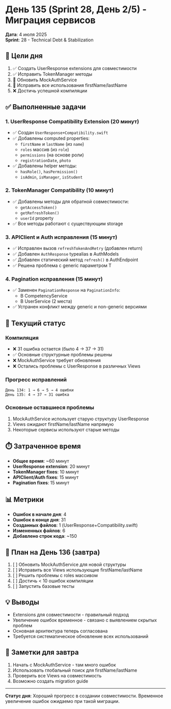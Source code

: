 # День 135 (Sprint 28, День 2/5) - Миграция сервисов

**Дата**: 4 июля 2025  
**Sprint**: 28 - Technical Debt & Stabilization

## 🎯 Цели дня
1. ✅ Создать UserResponse extensions для совместимости
2. ✅ Исправить TokenManager методы
3. 🔄 Обновить MockAuthService
4. 🔄 Исправить все использования firstName/lastName
5. ❌ Достичь успешной компиляции

## ✅ Выполненные задачи

### 1. UserResponse Compatibility Extension (20 минут)
- ✅ Создан `UserResponse+Compatibility.swift`
- ✅ Добавлены computed properties:
  - `firstName` и `lastName` (из `name`)
  - `roles` массив (из `role`)
  - `permissions` (на основе роли)
  - `registrationDate`, `photo`
- ✅ Добавлены helper методы:
  - `hasRole()`, `hasPermission()`
  - `isAdmin`, `isManager`, `isStudent`

### 2. TokenManager Compatibility (10 минут)
- ✅ Добавлены методы для обратной совместимости:
  - `getAccessToken()`
  - `getRefreshToken()`
  - `userId` property
- ✅ Все методы работают с существующим storage

### 3. APIClient и Auth исправления (15 минут)
- ✅ Исправлен вызов `refreshTokenAndRetry` (добавлен return)
- ✅ Добавлен `AuthResponse` typealias в AuthModels
- ✅ Добавлен статический метод `refresh()` в AuthEndpoint
- ✅ Решена проблема с generic параметром T

### 4. Pagination исправления (15 минут)
- ✅ Заменен `PaginationResponse` на `PaginationInfo`:
  - В CompetencyService
  - В UserService (2 места)
- ✅ Устранен конфликт между generic и non-generic версиями

## 🔄 Текущий статус

### Компиляция
- ❌ 31 ошибка остается (было 4 → 37 → 31)
- ✅ Основные структурные проблемы решены
- ❌ MockAuthService требует обновления
- ❌ Остались проблемы с UserResponse в различных Views

### Прогресс исправлений
```
День 134: 1 → 6 → 5 → 4 ошибки
День 135: 4 → 37 → 31 ошибка
```

### Основные оставшиеся проблемы
1. MockAuthService использует старую структуру UserResponse
2. Views ожидают firstName/lastName напрямую
3. Некоторые сервисы используют старые методы

## ⏱️ Затраченное время
- **Общее время**: ~60 минут
- **UserResponse extension**: 20 минут
- **TokenManager fixes**: 10 минут
- **APIClient/Auth fixes**: 15 минут
- **Pagination fixes**: 15 минут

## 📊 Метрики
- **Ошибок в начале дня**: 4
- **Ошибок в конце дня**: 31
- **Созданных файлов**: 1 (UserResponse+Compatibility.swift)
- **Измененных файлов**: 6
- **Добавлено строк кода**: ~150

## 🎯 План на День 136 (завтра)
1. [ ] Обновить MockAuthService для новой структуры
2. [ ] Исправить все Views использующие firstName/lastName
3. [ ] Решить проблемы с roles массивом
4. [ ] Достичь < 10 ошибок компиляции
5. [ ] Запустить базовые тесты

## 💡 Выводы
- Extensions для совместимости - правильный подход
- Увеличение ошибок временное - связано с выявлением скрытых проблем
- Основная архитектура теперь согласована
- Требуется систематическое обновление всех использований

## 📝 Заметки для завтра
1. Начать с MockAuthService - там много ошибок
2. Использовать глобальный поиск для firstName/lastName
3. Проверить все Views на совместимость
4. Возможно создать migration guide

---

**Статус дня**: Хороший прогресс в создании совместимости. Временное увеличение ошибок ожидаемо при такой миграции. 